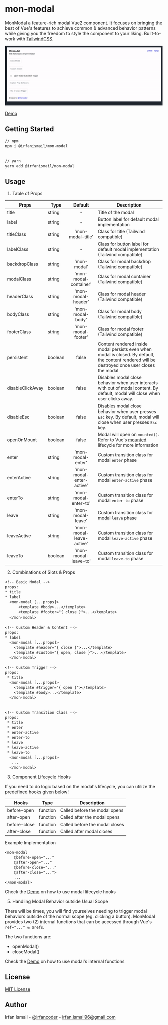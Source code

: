 # mon-modal

MonModal a feature-rich modal Vue2 component. It focuses on bringing the best of Vue's features to achieve common &amp; advanced behavior patterns while giving you the freedom to style the component to your liking. Built-to-work with <a href="https://tailwindcss.com/">TailwindCSS</a>.

![mon-modal-gif](https://github.com/irfancoder/mon-modal/blob/master/asset/mon-modal.gif)

[Demo](https://jsfiddle.net/irfancoder/6rcuwbq0/289/)
<!-- GETTING STARTED -->
## Getting Started 

```
// npm
npm i @irfanismail/mon-modal


// yarn
yarn add @irfanismail/mon-modal

```


<!-- USAGE EXAMPLES -->
## Usage 

1. Table of Props

| Props                 | Type          | Default                 | Description         |
| -------------         |-------------  | :-----------------:     | ---------------     |
| title                 | string        |  -                      | Title of the modal  |
| label                 | string        |  -                      | Button label for default modal implementation     |
| titleClass            | string        | 'mon-modal-title'       | Class for title (Tailwind compatible)             |
| labelClass            | string        |  -                      | Class for button label for default modal implementation (Tailwind compatible)   |
| backdropClass         | string        | 'mon-modal'             | Class for modal backdrop (Tailwind compatible)    |
| modalClass            | string        | 'mon-modal-container'   | Class for modal container (Tailwind compatible)   |
| headerClass           | string        | 'mon-modal-header'      | Class for modal header (Tailwind compatible)      |
| bodyClass             | string        | 'mon-modal-body'        | Class for modal body (Tailwind compatible)        |
| footerClass           | string        | 'mon-modal-footer'      | Class for modal footer (Tailwind compatible)      |
| persistent            | boolean       | false                   | Content rendered inside modal persists even when modal is closed. By default, the content rendered will be destroyed once user closes the modal     |
| disableClickAway      | boolean       | false                   | Disables modal close behavior when user interacts with out of modal content. By default, modal will close when user clicks away.      |
| disableEsc            | boolean       | false                   | Disables modal close behavior when user presses `Esc` key. By default, modal will close when user presses `Esc` key.    |
| openOnMount           | boolean       | false                   | Modal will open on `mounted()`. Refer to Vue's [mounted](https://vuejs.org/v2/api/#mounted) lifecycle for more information      |
| enter                 | string        | 'mon-modal-enter'       | Custom transition class for modal `enter` phase           |
| enterActive           | string        | 'mon-modal-enter-active'| Custom transition class for modal `enter-active` phase    |
| enterTo               | string        | 'mon-modal-enter-to'    | Custom transition class for modal `enter-to` phase        |
| leave                 | string        | 'mon-modal-leave'       | Custom transition class for modal `leave` phase           |
| leaveActive           | string        | 'mon-modal-leave-active'| Custom transition class for modal `leave-active` phase    |
| leaveTo               | boolean       | 'mon-modal-leave-to'    | Custom transition class for modal `leave-to` phase        |

2. Combinations of Slots & Props
```
<!-- Basic Modal -->
props: 
* title
* label 
  <mon-modal [...props]>
      <template #body>...</template>
      <template #footer="{ close }">...</template>
  </mon-modal>
  
<!-- Custom Header & Content -->
props: 
* label 
  <mon-modal [...props]>
    <template #header="{ close }">...</template>
    <template #custom="{ open, close }">...</template>
  </mon-modal>

<!-- Custom Trigger -->
props: 
 * title
  <mon-modal [...props]>
    <template #trigger="{ open }"></template>
    <template #body>...</template>
  </mon-modal>


<!-- Custom Transition Class -->
props: 
 * title
 * enter
 * enter-active
 * enter-to
 * leave
 * leave-active
 * leave-to
  <mon-modal [...props]>
   ...
  </mon-modal>
```
3. Component Lifecycle Hooks

If you need to do logic based on the modal's lifecycle, you can utilize the predefined hooks given below!

| Hooks                 | Type          | Description                     |
| -------------         |-------------  | -------------------             |
| before-open           | function      | Called before the modal opens   |
| after-open            | function      | Called after the modal opens    |
| before-close          | function      | Called before the modal closes  |
| after-close           | function      | Called after modal closes       |

Example Implementation
```
<mon-modal 
    @before-open="..."
    @after-open="..."
    @before-close="..."
    @after-close="...">
    ...
</mon-modal>
```
Check the [Demo](https://jsfiddle.net/irfancoder/6rcuwbq0/289/) on how to use modal lifecycle hooks


5. Handling Modal Behavior outside Usual Scope

There will be times, you will find yourselves needing to trigger modal behaviors outside of the normal scope (eg. clicking a button). MonModal provides two (2) internal functions that can be accessed through Vue's `ref="..." & $refs`.

The two functions are:

- openModal()
- closeModal()

Check the [Demo](https://jsfiddle.net/irfancoder/6rcuwbq0/289/) on how to use modal's internal functions


<!-- LICENSE -->
## License
[MIT License](https://github.com/irfancoder/mon-modal/blob/master/LICENSE)

<!-- CONTACT -->
## Author

Irfan Ismail - [@irfancoder](https://twitter.com/irfancoder) - irfan.ismail96@gmail.com
